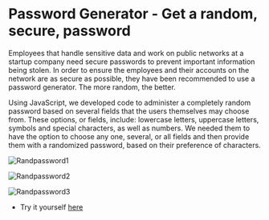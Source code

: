 # Password Generator - Get a random, secure, password

Employees that handle sensitive data and work on public networks at a startup company need secure passwords to prevent important information being stolen. In order to ensure the employees and their accounts on the network are as secure as possible, they have been recommended to use a password generator. The more random, the better.

Using JavaScript, we developed code to administer a completely random password based on several fields that the users themselves may choose from. These options, or fields, include: lowercase letters, uppercase letters, symbols and special characters, as well as numbers. We needed them to have the option to choose any one, several, or all fields and then provide them with a randomized password, based on their preference of characters.

![Randpassword1](RandPassword1.png)

![Randpassword2](RandPassword2.png)

![Randpassword3](RandPassword3.png)

- Try it yourself [here](https://jimbopulos.github.io/random-password-generator/)
